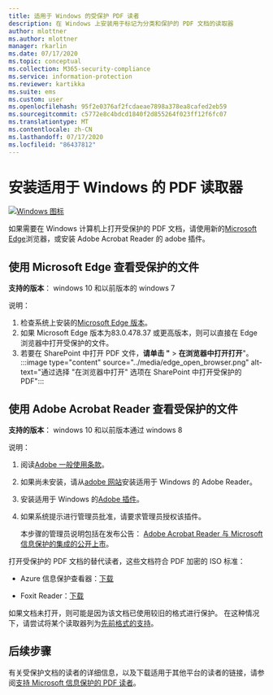 ```yaml
---
title: 适用于 Windows 的受保护 PDF 读者
description: 在 Windows 上安装用于标记为分类和保护的 PDF 文档的读取器
author: mlottner
ms.author: mlottner
manager: rkarlin
ms.date: 07/17/2020
ms.topic: conceptual
ms.collection: M365-security-compliance
ms.service: information-protection
ms.reviewer: kartikka
ms.suite: ems
ms.custom: user
ms.openlocfilehash: 95f2e0376af2fcdaeae7898a378ea8cafed2eb59
ms.sourcegitcommit: c5772e8c4bdcd1840f2d855264f023ff12f6fc07
ms.translationtype: MT
ms.contentlocale: zh-CN
ms.lasthandoff: 07/17/2020
ms.locfileid: "86437812"
---
```

# <a name="install-a-pdf-reader-for-windows"></a>安装适用于 Windows 的 PDF 读取器

[![Windows 图标](../media/develop/windows-icon.png)](https://go.microsoft.com/fwlink/?linkid=2050049)

如果需要在 Windows 计算机上打开受保护的 PDF 文档，请使用新的[Microsoft Edge](https://www.microsoft.com/edge?form=MY01BL&OCID=MY01BL)浏览器，或安装 Adobe Acrobat Reader 的 adobe 插件。

## <a name="use-microsoft-edge-to-view-protected-files"></a>使用 Microsoft Edge 查看受保护的文件

**支持的版本**： windows 10 和以前版本的 windows 7

说明：

1. 检查系统上安装的[Microsoft Edge 版本](https://support.microsoft.com/help/4027011/microsoft-edge-find-out-which-version-you-have)。 
1. 如果 Microsoft Edge 版本为83.0.478.37 或更高版本，则可以直接在 Edge 浏览器中打开受保护的文件。 
1. 若要在 SharePoint 中打开 PDF 文件，**请单击 "**  >  **在浏览器中打开打开**"。 
:::image type="content" source="../media/edge_open_browser.png" alt-text="通过选择 "在浏览器中打开" 选项在 SharePoint 中打开受保护的 PDF":::


## <a name="use-adobe-acrobat-reader-to-view-protected-files"></a>使用 Adobe Acrobat Reader 查看受保护的文件

**支持的版本**： windows 10 和以前版本通过 windows 8

说明： 

1. 阅读[Adobe 一般使用条款](https://www.adobe.com/legal/terms.html)。

2. 如果尚未安装，请从[adobe 网站](https://www.adobe.com/)安装适用于 Windows 的 Adobe Reader。

3. 安装适用于 Windows 的[Adobe 插件](https://go.microsoft.com/fwlink/?linkid=2050049)。

4. 如果系统提示进行管理员批准，请要求管理员授权该插件。
    
    本步骤的管理员说明包括在发布公告： [Adobe Acrobat Reader 与 Microsoft 信息保护的集成的公开上市](https://techcommunity.microsoft.com/t5/Azure-Information-Protection/General-Availability-of-Adobe-Acrobat-Reader-integration-with/ba-p/298396)。

打开受保护的 PDF 文档的替代读者，这些文档符合 PDF 加密的 ISO 标准：

- Azure 信息保护查看器：[下载](https://go.microsoft.com/fwlink/?linkid=838993)

- Foxit Reader：[下载](https://www.foxitsoftware.com/pdf-reader/)


如果文档未打开，则可能是因为该文档已使用较旧的格式进行保护。 在这种情况下，请尝试将某个读取器列为[先前格式的支持](protected-pdf-readers.md#support-for-previous-formats)。

## <a name="next-steps"></a>后续步骤

有关受保护文档的读者的详细信息，以及下载适用于其他平台的读者的链接，请参阅[支持 Microsoft 信息保护的 PDF 读者](protected-pdf-readers.md)。

